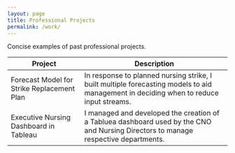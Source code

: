 ```yaml
---
layout: page
title: Professional Projects
permalink: /work/
---
```


Concise examples of past professional projects.  


Project | Description
------------ | -------------
Forecast Model for Strike Replacement Plan | In response to planned nursing strike, I built multiple forecasting models to aid management in deciding when to reduce input streams. 
Executive Nursing Dashboard in Tableau | I managed and developed the creation of a Tabluea dashboard used by the CNO and Nursing Directors to manage respective departments. 
